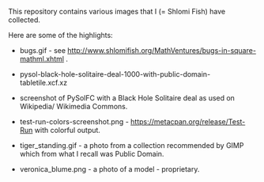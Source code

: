 This repository contains various images that I (= Shlomi Fish) have collected.

Here are some of the highlights:

* bugs.gif - see http://www.shlomifish.org/MathVentures/bugs-in-square-mathml.xhtml .

* pysol-black-hole-solitaire-deal-1000-with-public-domain-tabletile.xcf.xz
- screenshot of PySolFC with a Black Hole Solitaire deal as used on Wikipedia/
Wikimedia Commons.

* test-run-colors-screenshot.png - https://metacpan.org/release/Test-Run with
colorful output.

* tiger_standing.gif - a photo from a collection recommended by GIMP which
from what I recall was Public Domain.

* veronica_blume.png - a photo of a model - proprietary.
